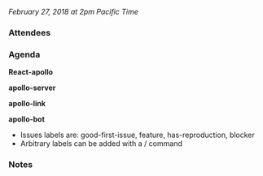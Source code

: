 *February 27, 2018 at 2pm Pacific Time*

### Attendees


### Agenda

**React-apollo**

**apollo-server**

**apollo-link**

**apollo-bot**

* Issues labels are: good-first-issue, feature, has-reproduction, blocker
* Arbitrary labels can be added with a / command

### Notes

